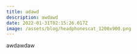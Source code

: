 ```yaml
---
title: adawd
description: awdawd
date: 2022-01-31T02:15:26.017Z
image: /assets/blog/headphonescat_1200x900.png
---
```

awdawdaw